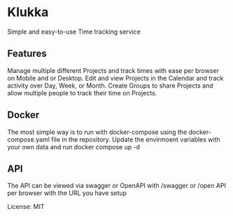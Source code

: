 # Klukka
Simple and easy-to-use Time tracking service

## Features
Manage multiple different Projects and track times with ease per browser on Mobile and or Desktop. Edit and view Projects in the Calendar and track activity over Day, Week, or Month.
Create Groups to share Projects and allow multiple people to track their time on Projects.

## Docker
The most simple way is to run with docker-compose using the docker-compose.yaml file in the repository. Update the envirmoent variables with your own data and run docker compose up -d

## API
The API can be viewed via swagger or OpenAPI with /swagger or /open API per browser with the URL you have setup


License: MIT